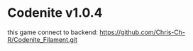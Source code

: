 # Codenite v1.0.4

this game connect to backend:
https://github.com/Chris-Ch-R/Codenite_Filament.git